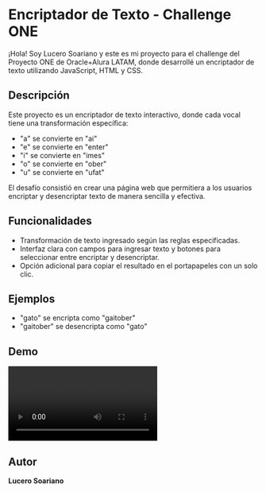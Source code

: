 # Encriptador de Texto - Challenge ONE

¡Hola! Soy Lucero Soariano y este es mi proyecto para el challenge del Proyecto ONE de Oracle+Alura LATAM, donde desarrollé un encriptador de texto utilizando JavaScript, HTML y CSS.

## Descripción

Este proyecto es un encriptador de texto interactivo, donde cada vocal tiene una transformación específica:
- "a" se convierte en "ai"
- "e" se convierte en "enter"
- "i" se convierte en "imes"
- "o" se convierte en "ober"
- "u" se convierte en "ufat"

El desafío consistió en crear una página web que permitiera a los usuarios encriptar y desencriptar texto de manera sencilla y efectiva.

## Funcionalidades

- Transformación de texto ingresado según las reglas especificadas.
- Interfaz clara con campos para ingresar texto y botones para seleccionar entre encriptar y desencriptar.
- Opción adicional para copiar el resultado en el portapapeles con un solo clic.

## Ejemplos

- "gato" se encripta como "gaitober"
- "gaitober" se desencripta como "gato"

## Demo

<video controls src="Encriptador de texto - Google Chrome 2024-06-30 16-35-44.mp4" title="Video de funcionamiento"></video>

## Autor

**Lucero Soariano**


